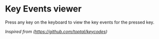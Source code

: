 # Key Events viewer
Press any key on the keyboard to view the key events for the pressed key.

*Inspired from (https://github.com/toptal/keycodes)*
